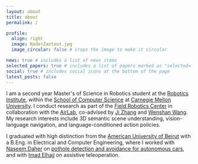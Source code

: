 ```yaml
---
layout: about
title: about
permalink: /

profile:
  align: right
  image: NaderZantout.jpg
  image_circular: false # crops the image to make it circular

news: true # includes a list of news items
selected_papers: true # includes a list of papers marked as "selected={true}"
social: true # includes social icons at the bottom of the page
latest_posts: false
---
```


I am a second year Master's of Science in Robotics student at the [Robotics Institute](https://www.ri.cmu.edu), within the [School of Computer Science](https://www.cs.cmu.edu/) at [Carnegie Mellon University](https://www.cmu.edu/). I conduct research as part of the [Field Robotics Center](https://frc.ri.cmu.edu/) in collaboration with the [AirLab](https://theairlab.org/), co-advised by [Ji Zhang](https://frc.ri.cmu.edu/~zhangji/) and [Wenshan Wang](http://www.wangwenshan.com/). My research interests include 3D semantic scene understanding, vision-language navigation, and language-conditioned action policies.

I graduated with high distinction from the [American University of Beirut](https://www.aub.edu.lb/) with a B.Eng. in Electrical and Computer Engineering, where I worked with [Naseem Daher](https://www.aub.edu.lb/pages/profile.aspx?memberId=nd38) on [pothole detection and avoidance for autonomous cars](https://github.com/AUBVRL/pothole-detection-avoidance-agv), and with [Imad Elhajj](https://www.aub.edu.lb/pages/profile.aspx?memberId=ie05) on assistive teleoperation.

